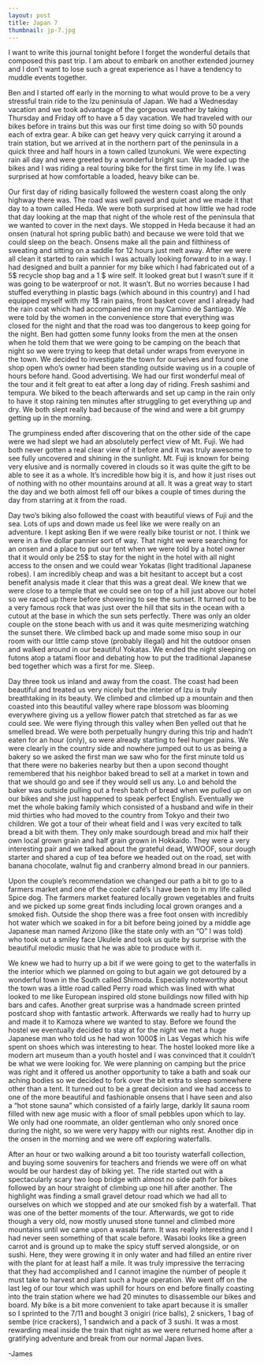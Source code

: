 ```yaml
---
layout: post
title: Japan 7
thumbnail: jp-7.jpg
---
```


I want to write this journal tonight before I forget the wonderful details that composed this past trip. I am about to embark on another extended journey and I don’t want to lose such a great experience as I have a tendency to muddle events together.

Ben and I started off early in the morning to what would prove to be a very stressful train ride to the Izu peninsula of Japan. We had a Wednesday vacation and we took advantage of the gorgeous weather by taking Thursday and Friday off to have a 5 day vacation. We had traveled with our bikes before in trains but this was our first time doing so with 50 pounds each of extra gear. A bike can get heavy very quick carrying it around a train station, but we arrived at in the northern part of the peninsula in a quick three and half hours in a town called Izunokuni. We were expecting rain all day and were greeted by a wonderful bright sun. We loaded up the bikes and I was riding a real touring bike for the first time in my life. I was surprised at how comfortable a loaded, heavy bike can be.

Our first day of riding basically followed the western coast along the only highway there was. The road was well paved and quiet and we made it that day to a town called Heda. We were both surprised at how little we had rode that day looking at the map that night of the whole rest of the peninsula that we wanted to cover in the next days. We stopped in Heda because it had an onsen (natural hot spring public bath) and because we were told that we could sleep on the beach. Onsens make all the pain and filthiness of sweating and sitting on a saddle for 12 hours just melt away. After we were all clean it started to rain which I was actually looking forward to in a way. I had designed and built a pannier for my bike which I had fabricated out of a 5$ recycle shop bag and a 1 $ wire self. It looked great but I wasn’t sure if it was going to be waterproof or not. It wasn’t. But no worries because I had stuffed everything in plastic bags (which abound in this country) and I had equipped myself with my 1$ rain pains, front basket cover and I already had the rain coat which had accompanied me on my Camino de Santiago. We were told by the women in the convenience store that everything was closed for the night and that the road was too dangerous to keep going for the night. Ben had gotten some funny looks from the men at the onsen when he told them that we were going to be camping on the beach that night so we were trying to keep that detail under wraps from everyone in the town. We decided to investigate the town for ourselves and found one shop open who’s owner had been standing outside waving us in a couple of hours before hand. Good advertising. We had our first wonderful meal of the tour and it felt great to eat after a long day of riding. Fresh sashimi and tempura. We biked to the beach afterwards and set up camp in the rain only to have it stop raining ten minutes after struggling to get everything up and dry. We both slept really bad because of the wind and were a bit grumpy getting up in the morning.

The grumpiness ended after discovering that on the other side of the cape were we had slept we had an absolutely perfect view of Mt. Fuji. We had both never gotten a real clear view of it before and it was truly awesome to see fully uncovered and shining in the sunlight. Mt. Fuji is known for being very elusive and is normally covered in clouds so it was quite the gift to be able to see it as a whole. It’s incredible how big it is, and how it just rises out of nothing with no other mountains around at all. It was a great way to start the day and we both almost fell off our bikes a couple of times during the day from starring at it from the road.

Day two’s biking also followed the coast with beautiful views of Fuji and the sea. Lots of ups and down made us feel like we were really on an adventure. I kept asking Ben if we were really bike tourist or not. I think we were in a five dollar pannier sort of way. That night we were searching for an onsen and a place to put our tent when we were told by a hotel owner that it would only be 25$ to stay for the night in the hotel with all night access to the onsen and we could wear Yokatas (light traditional Japanese robes). I am incredibly cheap and was a bit hesitant to accept but a cost benefit analysis made it clear that this was a great deal. We knew that we were close to a temple that we could see on top of a hill just above our hotel so we raced up there before showering to see the sunset. It turned out to be a very famous rock that was just over the hill that sits in the ocean with a cutout at the base in which the sun sets perfectly. There was only an older couple on the stone beach with us and it was quite mesmerizing watching the sunset there. We climbed back up and made some miso soup in our room with our little camp stove (probably illegal) and hit the outdoor onsen and walked around in our beautiful Yokatas. We ended the night sleeping on futons atop a tatami floor and debating how to put the traditional Japanese bed together which was a first for me. Sleep.

Day three took us inland and away from the coast. The coast had been beautiful and treated us very nicely but the interior of Izu is truly breathtaking in its beauty. We climbed and climbed up a mountain and then coasted into this beautiful valley where rape blossom was blooming everywhere giving us a yellow flower patch that stretched as far as we could see. We were flying through this valley when Ben yelled out that he smelled bread. We were both perpetually hungry during this trip and hadn’t eaten for an hour (only), so were already starting to feel hunger pains. We were clearly in the country side and nowhere jumped out to us as being a bakery so we asked the first man we saw who for the first minute told us that there were no bakeries nearby but then a upon second thought remembered that his neighbor baked bread to sell at a market in town and that we should go and see if they would sell us any. Lo and behold the baker was outside pulling out a fresh batch of bread when we pulled up on our bikes and she just happened to speak perfect English. Eventually we met the whole baking family which consisted of a husband and wife in their mid thirties who had moved to the country from Tokyo and their two children. We got a tour of their wheat field and I was very excited to talk bread a bit with them. They only make sourdough bread and mix half their own local grown grain and half grain grown in Hokkaido. They were a very interesting pair and we talked about the grateful dead, WWOOF, sour dough starter and shared a cup of tea before we headed out on the road, set with banana chocolate, walnut fig and cranberry almond bread in our panniers.

Upon the couple’s recommendation we changed our path a bit to go to a farmers market and one of the cooler café’s I have been to in my life called Spice dog. The farmers market featured locally grown vegetables and fruits and we picked up some great finds including local grown oranges and a smoked fish. Outside the shop there was a free foot onsen with incredibly hot water which we soaked in for a bit before being joined by a middle age Japanese man named Arizono (like the state only with an “O” I was told) who took out a smiley face Ukulele and took us quite by surprise with the beautiful melodic music that he was able to produce with it.

We knew we had to hurry up a bit if we were going to get to the waterfalls in the interior which we planned on going to but again we got detoured by a wonderful town in the South called Shimoda. Especially noteworthy about the town was a little road called Perry road which was lined with what looked to me like European inspired old stone buildings now filled with hip bars and cafes. Another great surprise was a handmade screen printed postcard shop with fantastic artwork. Afterwards we really had to hurry up and made it to Kamoza where we wanted to stay. Before we found the hostel we eventually decided to stay at for the night we met a huge Japanese man who told us he had won 1000$ in Las Vegas which his wife spent on shoes which was interesting to hear. The hostel looked more like a modern art museum than a youth hostel and I was convinced that it couldn’t be what we were looking for. We were planning on camping but the price was right and it offered us another opportunity to take a bath and soak our aching bodies so we decided to fork over the bit extra to sleep somewhere other than a tent. It turned out to be a great decision and we had access to one of the more beautiful and fashionable onsens that I have seen and also a “hot stone sauna” which consisted of a fairly large, darkly lit sauna room filled with new age music with a floor of small pebbles upon which to lay. We only had one roommate, an older gentleman who only snored once during the night, so we were very happy with our nights rest. Another dip in the onsen in the morning and we were off exploring waterfalls.

After an hour or two walking around a bit too touristy waterfall collection, and buying some souvenirs for teachers and friends we were off on what would be our hardest day of biking yet. The ride started out with a spectacularly scary two loop bridge with almost no side path for bikes followed by an hour straight of climbing up one hill after another. The highlight was finding a small gravel detour road which we had all to ourselves on which we stopped and ate our smoked fish by a waterfall. That was one of the better moments of the tour. Afterwards, we got to ride though a very old, now mostly unused stone tunnel and climbed more mountains until we came upon a wasabi farm. It was really interesting and I had never seen something of that scale before. Wasabi looks like a green carrot and is ground up to make the spicy stuff served alongside, or on sushi. Here, they were growing it in only water and had filled an entire river with the plant for at least half a mile. It was truly impressive the terracing that they had accomplished and I cannot imagine the number of people it must take to harvest and plant such a huge operation. We went off on the last leg of our tour which was uphill for hours on end before finally coasting into the train station where we had 20 minutes to disassemble our bikes and board. My bike is a bit more convenient to take apart because it is smaller so I sprinted to the 7/11 and bought 3 onigiri (rice balls), 2 snickers, 1 bag of sembe (rice crackers), 1 sandwich and a pack of 3 sushi. It was a most rewarding meal inside the train that night as we were returned home after a gratifying adventure and break from our normal Japan lives.

-James
